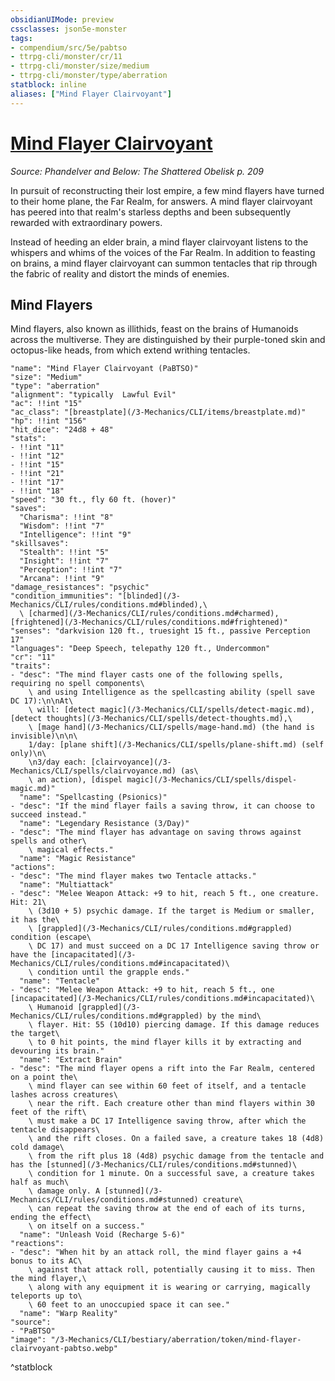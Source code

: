 ```yaml
---
obsidianUIMode: preview
cssclasses: json5e-monster
tags:
- compendium/src/5e/pabtso
- ttrpg-cli/monster/cr/11
- ttrpg-cli/monster/size/medium
- ttrpg-cli/monster/type/aberration
statblock: inline
aliases: ["Mind Flayer Clairvoyant"]
---
```

# [Mind Flayer Clairvoyant](3-Mechanics\CLI\bestiary\aberration/mind-flayer-clairvoyant-pabtso.md)
*Source: Phandelver and Below: The Shattered Obelisk p. 209*  

In pursuit of reconstructing their lost empire, a few mind flayers have turned to their home plane, the Far Realm, for answers. A mind flayer clairvoyant has peered into that realm's starless depths and been subsequently rewarded with extraordinary powers.

Instead of heeding an elder brain, a mind flayer clairvoyant listens to the whispers and whims of the voices of the Far Realm. In addition to feasting on brains, a mind flayer clairvoyant can summon tentacles that rip through the fabric of reality and distort the minds of enemies.

## Mind Flayers

Mind flayers, also known as illithids, feast on the brains of Humanoids across the multiverse. They are distinguished by their purple-toned skin and octopus-like heads, from which extend writhing tentacles.

```statblock
"name": "Mind Flayer Clairvoyant (PaBTSO)"
"size": "Medium"
"type": "aberration"
"alignment": "typically  Lawful Evil"
"ac": !!int "15"
"ac_class": "[breastplate](/3-Mechanics/CLI/items/breastplate.md)"
"hp": !!int "156"
"hit_dice": "24d8 + 48"
"stats":
- !!int "11"
- !!int "12"
- !!int "15"
- !!int "21"
- !!int "17"
- !!int "18"
"speed": "30 ft., fly 60 ft. (hover)"
"saves":
  "Charisma": !!int "8"
  "Wisdom": !!int "7"
  "Intelligence": !!int "9"
"skillsaves":
  "Stealth": !!int "5"
  "Insight": !!int "7"
  "Perception": !!int "7"
  "Arcana": !!int "9"
"damage_resistances": "psychic"
"condition_immunities": "[blinded](/3-Mechanics/CLI/rules/conditions.md#blinded),\
  \ [charmed](/3-Mechanics/CLI/rules/conditions.md#charmed), [frightened](/3-Mechanics/CLI/rules/conditions.md#frightened)"
"senses": "darkvision 120 ft., truesight 15 ft., passive Perception 17"
"languages": "Deep Speech, telepathy 120 ft., Undercommon"
"cr": "11"
"traits":
- "desc": "The mind flayer casts one of the following spells, requiring no spell components\
    \ and using Intelligence as the spellcasting ability (spell save DC 17):\n\nAt\
    \ will: [detect magic](/3-Mechanics/CLI/spells/detect-magic.md), [detect thoughts](/3-Mechanics/CLI/spells/detect-thoughts.md),\
    \ [mage hand](/3-Mechanics/CLI/spells/mage-hand.md) (the hand is invisible)\n\n\
    1/day: [plane shift](/3-Mechanics/CLI/spells/plane-shift.md) (self only)\n\
    \n3/day each: [clairvoyance](/3-Mechanics/CLI/spells/clairvoyance.md) (as\
    \ an action), [dispel magic](/3-Mechanics/CLI/spells/dispel-magic.md)"
  "name": "Spellcasting (Psionics)"
- "desc": "If the mind flayer fails a saving throw, it can choose to succeed instead."
  "name": "Legendary Resistance (3/Day)"
- "desc": "The mind flayer has advantage on saving throws against spells and other\
    \ magical effects."
  "name": "Magic Resistance"
"actions":
- "desc": "The mind flayer makes two Tentacle attacks."
  "name": "Multiattack"
- "desc": "Melee Weapon Attack: +9 to hit, reach 5 ft., one creature. Hit: 21\
    \ (3d10 + 5) psychic damage. If the target is Medium or smaller, it has the\
    \ [grappled](/3-Mechanics/CLI/rules/conditions.md#grappled) condition (escape\
    \ DC 17) and must succeed on a DC 17 Intelligence saving throw or have the [incapacitated](/3-Mechanics/CLI/rules/conditions.md#incapacitated)\
    \ condition until the grapple ends."
  "name": "Tentacle"
- "desc": "Melee Weapon Attack: +9 to hit, reach 5 ft., one [incapacitated](/3-Mechanics/CLI/rules/conditions.md#incapacitated)\
    \ Humanoid [grappled](/3-Mechanics/CLI/rules/conditions.md#grappled) by the mind\
    \ flayer. Hit: 55 (10d10) piercing damage. If this damage reduces the target\
    \ to 0 hit points, the mind flayer kills it by extracting and devouring its brain."
  "name": "Extract Brain"
- "desc": "The mind flayer opens a rift into the Far Realm, centered on a point the\
    \ mind flayer can see within 60 feet of itself, and a tentacle lashes across creatures\
    \ near the rift. Each creature other than mind flayers within 30 feet of the rift\
    \ must make a DC 17 Intelligence saving throw, after which the tentacle disappears\
    \ and the rift closes. On a failed save, a creature takes 18 (4d8) cold damage\
    \ from the rift plus 18 (4d8) psychic damage from the tentacle and has the [stunned](/3-Mechanics/CLI/rules/conditions.md#stunned)\
    \ condition for 1 minute. On a successful save, a creature takes half as much\
    \ damage only. A [stunned](/3-Mechanics/CLI/rules/conditions.md#stunned) creature\
    \ can repeat the saving throw at the end of each of its turns, ending the effect\
    \ on itself on a success."
  "name": "Unleash Void (Recharge 5-6)"
"reactions":
- "desc": "When hit by an attack roll, the mind flayer gains a +4 bonus to its AC\
    \ against that attack roll, potentially causing it to miss. Then the mind flayer,\
    \ along with any equipment it is wearing or carrying, magically teleports up to\
    \ 60 feet to an unoccupied space it can see."
  "name": "Warp Reality"
"source":
- "PaBTSO"
"image": "/3-Mechanics/CLI/bestiary/aberration/token/mind-flayer-clairvoyant-pabtso.webp"
```
^statblock